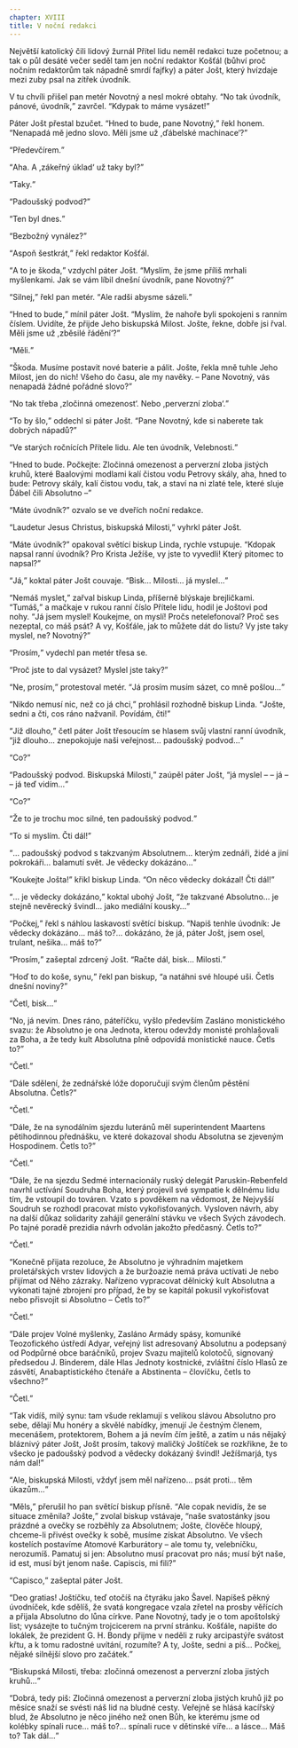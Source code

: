 ```yaml
---
chapter: XVIII
title: V noční redakci
---
```


Největší katolický čili lidový žurnál Přítel lidu neměl redakci tuze početnou; a tak o půl desáté večer seděl tam jen noční redaktor
Košťál (bůhví proč nočním redaktorům tak nápadně smrdí fajfky) a páter Jošt, který hvízdaje mezi zuby psal na zítřek úvodník.

V tu chvíli přišel pan metér Novotný a nesl mokré obtahy.
<q>No tak úvodník, pánové, úvodník,</q> zavrčel.
<q>Kdypak to máme vysázet!</q>

Páter Jošt přestal bzučet.
<q>Hned to bude, pane Novotný,</q> řekl honem.
<q>Nenapadá mě jedno slovo.
Měli jsme už ,ďábelské machinace‘?</q>

<q>Předevčírem.</q>

<q>Aha.
A ,zákeřný úklad‘ už taky byl?</q>

<q>Taky.</q>

<q>Padoušský podvod?</q>

<q>Ten byl dnes.</q>

<q>Bezbožný vynález?</q>

<q>Aspoň šestkrát,</q> řekl redaktor Košťál.

<q>A to je škoda,</q> vzdychl páter Jošt.
<q>Myslím, že jsme příliš mrhali myšlenkami.
Jak se vám líbil dnešní úvodník, pane Novotný?</q>

<q>Silnej,</q> řekl pan metér.
<q>Ale radši abysme sázeli.</q>

<q>Hned to bude,</q> mínil páter Jošt.
<q>Myslím, že nahoře byli spokojeni s ranním číslem.
Uvidíte, že přijde Jeho biskupská Milost.
Jošte, řekne, dobře jsi řval.
Měli jsme už ,zběsilé řádění‘?</q>

<q>Měli.</q>

<q>Škoda.
Musíme postavit nové baterie a pálit.
Jošte, řekla mně tuhle Jeho Milost, jen do nich!
Všeho do času, ale my navěky. – Pane
Novotný, vás nenapadá žádné pořádné slovo?</q>

<q>No tak třeba ,zločinná omezenost‘. Nebo ,perverzní zloba‘.</q>

<q>To by šlo,</q> oddechl si páter Jošt.
<q>Pane Novotný, kde si naberete tak dobrých nápadů?</q>

<q>Ve starých ročnících Přítele lidu.
Ale ten úvodník, Velebnosti.</q>

<q>Hned to bude.
Počkejte: Zločinná omezenost a perverzní zloba jistých kruhů, které Baalovými modlami kalí čistou vodu Petrovy skály, aha, hned to bude: Petrovy skály, kalí čistou vodu, tak, a staví na ni zlaté tele, které sluje Ďábel čili Absolutno –</q>

<q>Máte úvodník?</q>
ozvalo se ve dveřích noční redakce.

<q>Laudetur Jesus Christus, biskupská Milosti,</q> vyhrkl páter Jošt.

<q>Máte úvodník?</q>
opakoval světící biskup Linda, rychle vstupuje.
<q>Kdopak napsal ranní úvodník?
Pro Krista Ježíše, vy jste to vyvedli!
Který pitomec to napsal?</q>

<q>Já,</q> koktal páter Jošt couvaje.
<q>Bisk… Milosti… já myslel…</q>

<q>Nemáš myslet,</q> zařval biskup Linda, příšerně blýskaje brejličkami.
<q>Tumáš,</q> a mačkaje v rukou ranní číslo Přítele lidu, hodil je
Joštovi pod nohy.
<q>Já jsem myslel!
Koukejme, on myslí!
Pročs netelefonoval?
Proč ses nezeptal, co máš psát?
A vy, Košťále, jak to můžete dát do listu?
Vy jste taky myslel, ne?
Novotný?</q>

<q>Prosím,</q> vydechl pan metér třesa se.

<q>Proč jste to dal vysázet?
Myslel jste taky?</q>

<q>Ne, prosím,</q> protestoval metér.
<q>Já prosím musím sázet, co mně pošlou…</q>

<q>Nikdo nemusí nic, než co já chci,</q> prohlásil rozhodně biskup Linda.
<q>Jošte, sedni a čti, cos ráno nažvanil.
Povídám, čti!</q>

<q>Již dlouho,</q> četl páter Jošt třesoucím se hlasem svůj vlastní ranní úvodník, <q>již dlouho… znepokojuje naši veřejnost… padoušský podvod…</q>

<q>Co?</q>

<q>Padoušský podvod.
Biskupská Milosti,</q> zaúpěl páter Jošt, <q>já myslel – – já – – já teď vidím…</q>

<q>Co?</q>

<q>Že to je trochu moc silné, ten padoušský podvod.</q>

<q>To si myslím.
Čti dál!</q>

<q>… padoušský podvod s takzvaným Absolutnem… kterým zednáři, židé a jiní pokrokáři… balamutí svět.
Je vědecky dokázáno…</q>

<q>Koukejte Jošta!</q>
křikl biskup Linda.
<q>On něco vědecky dokázal!
Čti dál!</q>

<q>… je vědecky dokázáno,</q> koktal ubohý Jošt, <q>že takzvané Absolutno… je stejně nevěrecký švindl… jako mediální kousky…</q>

<q>Počkej,</q> řekl s náhlou laskavostí světící biskup.
<q>Napiš tenhle úvodník: Je vědecky dokázáno… máš to?… dokázáno, že já, páter Jošt, jsem osel, trulant, nešika… máš to?</q>

<q>Prosím,</q> zašeptal zdrcený Jošt.
<q>Račte dál, bisk…
Milosti.</q>

<q>Hoď to do koše, synu,</q> řekl pan biskup, <q>a natáhni své hloupé uši.
Četls dnešní noviny?</q>

<q>Četl, bisk…</q>

<q>No, já nevím.
Dnes ráno, páteříčku, vyšlo především Zasláno monistického svazu: že Absolutno je ona Jednota, kterou odevždy monisté prohlašovali za Boha, a že tedy kult Absolutna plně odpovídá monistické nauce.
Četls to?</q>

<q>Četl.</q>

<q>Dále sdělení, že zednářské lóže doporučují svým členům pěstění Absolutna.
Četls?</q>

<q>Četl.</q>

<q>Dále, že na synodálním sjezdu luteránů měl superintendent
Maartens pětihodinnou přednášku, ve které dokazoval shodu Absolutna se zjeveným Hospodinem.
Četls to?</q>

<q>Četl.</q>

<q>Dále, že na sjezdu Sedmé internacionály ruský delegát
Paruskin-Rebenfeld navrhl uctívání Soudruha Boha, který projevil své sympatie k dělnému lidu tím, že vstoupil do továren.
Vzato s povděkem na vědomost, že
Nejvyšší Soudruh se rozhodl pracovat místo vykořisťovaných.
Vysloven návrh, aby na další důkaz solidarity zahájil generální stávku ve všech Svých závodech.
Po tajné poradě prezidia návrh odvolán jakožto předčasný.
Četls to?</q>

<q>Četl.</q>

<q>Konečně přijata rezoluce, že Absolutno je výhradním majetkem proletářských vrstev lidových a že buržoazie nemá práva uctívati Je nebo přijímat od Něho zázraky.
Nařízeno vypracovat dělnický kult Absolutna a vykonati tajné zbrojení pro případ, že by se kapitál pokusil vykořisťovat nebo přisvojit si Absolutno – Četls to?</q>

<q>Četl.</q>

<q>Dále projev Volné myšlenky, Zasláno Armády spásy, komuniké
Teozofického ústředí Adyar, veřejný list adresovaný Absolutnu a podepsaný od
Podpůrné obce baráčníků, projev Svazu majitelů kolotočů, signovaný předsedou J.
Binderem, dále Hlas Jednoty kostnické, zvláštní číslo Hlasů ze zásvětí, Anabaptistického čtenáře a Abstinenta – človíčku, četls to všechno?</q>

<q>Četl.</q>

<q>Tak vidíš, milý synu: tam všude reklamují s velikou slávou Absolutno pro sebe, dělají Mu honéry a skvělé nabídky, jmenují Je čestným členem, mecenášem, protektorem, Bohem a já nevím čím ještě, a zatím u nás nějaký bláznivý páter Jošt, Jošt prosím, takový maličký Joštíček se rozkřikne, že to všecko je padoušský podvod a vědecky dokázaný švindl!
Ježíšmarjá, tys nám dal!</q>

<q>Ale, biskupská Milosti, vždyť jsem měl nařízeno… psát proti…
těm úkazům…</q>

<q>Měls,</q> přerušil ho pan světící biskup přísně.
<q>Ale copak nevidís, že se situace změnila?
Jošte,</q> zvolal biskup vstávaje, <q>naše svatostánky jsou prázdné a ovečky se rozběhly za Absolutnem; Jošte, člověče hloupý, chceme-li přivést ovečky k sobě, musíme získat Absolutno.
Ve všech kostelích postavíme Atomové Karburátory – ale tomu ty, velebníčku, nerozumíš.
Pamatuj si jen: Absolutno musí pracovat pro nás; musí být naše, id est, musí být jenom naše.
Capiscis, mi fili?</q>

<q>Capisco,</q> zašeptal páter Jošt.

<q>Deo gratias!
Joštíčku, teď otočíš na čtyráku jako Šavel.
Napíšeš pěkný úvodníček, kde sdělíš, že svatá kongregace vzala zřetel na prosby věřících a přijala Absolutno do lůna církve.
Pane Novotný, tady je o tom apoštolský list; vysázejte to tučným trojcicerem na první stránku.
Košťále, napište do lokálek, že prezident G. H. Bondy přijme v neděli z ruky arcipastýře svátost křtu, a k tomu radostné uvítání, rozumíte?
A ty, Jošte, sedni a piš…
Počkej, nějaké silnější slovo pro začátek.</q>

<q>Biskupská Milosti, třeba: zločinná omezenost a perverzní zloba jistých kruhů…</q>

<q>Dobrá, tedy piš: Zločinná omezenost a perverzní zloba jistých kruhů již po měsíce snaží se svésti náš lid na bludné cesty.
Veřejně se hlásá kacířský blud, že Absolutno je něco jiného než onen Bůh, ke kterému jsme od kolébky spínali ruce… máš to?… spínali ruce v dětinské víře… a lásce… Máš to?
Tak dál…</q>
